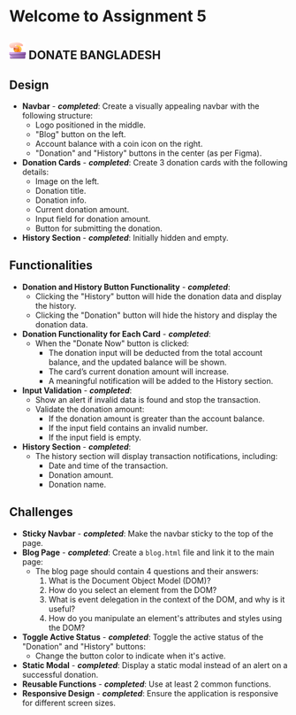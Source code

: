 # Welcome to Assignment 5

## <img width=30px src="assets/logo.png"/> DONATE BANGLADESH

## Design

- **Navbar** - ***completed***: Create a visually appealing navbar with the following structure:
  - Logo positioned in the middle.
  - "Blog" button on the left.
  - Account balance with a coin icon on the right.
  - "Donation" and "History" buttons in the center (as per Figma).
- **Donation Cards** - ***completed***: Create 3 donation cards with the following details:
  - Image on the left.
  - Donation title.
  - Donation info.
  - Current donation amount.
  - Input field for donation amount.
  - Button for submitting the donation.
- **History Section** - ***completed***: Initially hidden and empty.

## Functionalities

- **Donation and History Button Functionality** - ***completed***:
  - Clicking the "History" button will hide the donation data and display the history.
  - Clicking the "Donation" button will hide the history and display the donation data.
- **Donation Functionality for Each Card** - ***completed***:
  - When the "Donate Now" button is clicked:
    - The donation input will be deducted from the total account balance, and the updated balance will be shown.
    - The card’s current donation amount will increase.
    - A meaningful notification will be added to the History section.
- **Input Validation** - ***completed***:
  - Show an alert if invalid data is found and stop the transaction.
  - Validate the donation amount:
    - If the donation amount is greater than the account balance.
    - If the input field contains an invalid number.
    - If the input field is empty.
- **History Section** - ***completed***:
  - The history section will display transaction notifications, including:
    - Date and time of the transaction.
    - Donation amount.
    - Donation name.

## Challenges

- **Sticky Navbar** - ***completed***: Make the navbar sticky to the top of the page.
- **Blog Page** - ***completed***: Create a `blog.html` file and link it to the main page:
  - The blog page should contain 4 questions and their answers:
    1. What is the Document Object Model (DOM)?
    2. How do you select an element from the DOM?
    3. What is event delegation in the context of the DOM, and why is it useful?
    4. How do you manipulate an element's attributes and styles using the DOM?
- **Toggle Active Status** - ***completed***: Toggle the active status of the "Donation" and "History" buttons:
  - Change the button color to indicate when it's active.
- **Static Modal** - ***completed***: Display a static modal instead of an alert on a successful donation.
- **Reusable Functions** - ***completed***: Use at least 2 common functions.
- **Responsive Design** - ***completed***: Ensure the application is responsive for different screen sizes.

